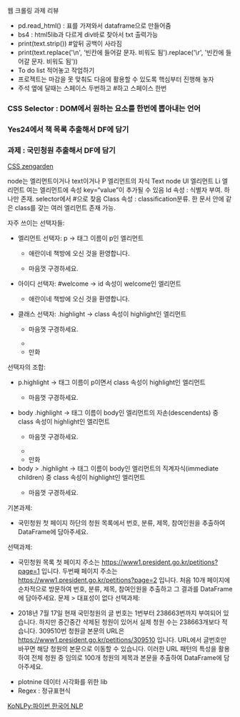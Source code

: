 웹 크롤링 과제 리뷰
* pd.read_html() : 표를 가져와서 dataframe으로 만들어줌
* bs4 : html5lib과 다르게 div바로 찾아서 txt 출력가능
* print(text.strip()) #앞뒤 공백이 사라짐
* print(text.replace('\n', ‘빈칸에 들어갈 문자. 비워도 됨').replace('\r', '빈칸에 들어갈 문자. 비워도 됨'))
* To do list 적어놓고 작업하기
* 프로젝트는 마감을 못 맞춰도 다음에 활용할 수 있도록 핵심부터 진행해 놓자
* 주석 옆에 달때는 스페이스 두번하고 #하고 스페이스 한번

### CSS Selector : DOM에서 원하는 요소를 한번에 뽑아내는 언어
### Yes24에서 책 목록 추출해서 DF에 담기

### 


### 과제 : 국민청원 추출해서 DF에 담기


[CSS zengarden](http://www.csszengarden.com/)


node는 엘리먼트이거나 text이거나
P 엘리먼트의 자식 Text node
Ul 엘리먼트 
Li 엘리먼트
여는 엘리먼트에 속성 key=“value”이 추가될 수 있음
Id 속성 : 식별자 부여. 하나만 존재. selector에서 #으로 찾음
Class 속성 : classification분류. 한 문서 안에 같은 class를 갖는 여러 엘리먼트 존재 가능.



자주 쓰이는 선택자들:

* 엘리먼트 선택자: p → 태그 이름이 p인 엘리먼트
    * <p id="welcome">애란이네 책방에 오신 것을 환영합니다.</p>
    * <p class="highlight">마음껏 구경하세요.</p>
* 아이디 선택자: #welcome → id 속성이 welcome인 엘리먼트
    * <p id="welcome">애란이네 책방에 오신 것을 환영합니다.</p>
* 클래스 선택자: .highlight → class 속성이 highlight인 엘리먼트
    * <p class="highlight">마음껏 구경하세요.</p>
    * <li class="highlight">만화</li>

선택자의 조합:

* p.highlight → 태그 이름이 p이면서 class 속성이 highlight인 엘리먼트
    * <p class="highlight">마음껏 구경하세요.</p>
* body .highlight → 태그 이름이 body인 엘리먼트의 자손(descendents) 중 class 속성이 highlight인 엘리먼트
    * <p class="highlight">마음껏 구경하세요.</p>
    * <li class="highlight">만화</li>
* body > .highlight → 태그 이름이 body인 엘리먼트의 직계자식(immediate children) 중 class 속성이 highlight인 엘리먼트
    * <p class="highlight">마음껏 구경하세요.</p>

기본과제:

* 국민청원 첫 페이지 하단의 청원 목록에서 번호, 분류, 제목, 참여인원을 추출하여 DataFrame에 담아주세요.

선택과제:

* 국민청원 목록 첫 페이지 주소는 https://www1.president.go.kr/petitions?page=1 입니다. 두번째 페이지 주소는 https://www1.president.go.kr/petitions?page=2 입니다. 처음 10개 페이지에 순차적으로 방문하여 번호, 분류, 제목, 참여인원을 추출하고 그 결과를 DataFrame에 담아주세요.
문제 > 대표성이 없다
선택과제:

* 2018년 7월 17일 현재 국민청원의 글 번호는 1번부터 238663번까지 부여되어 있습니다. 하지만 중간중간 삭제된 청원이 있어서 실제 청원 수는 238663개보다 적습니다. 309510번 청원글 본문의 URL은 https://www1.president.go.kr/petitions/309510 입니다. URL에서 글번호만 바꾸면 해당 청원의 본문으로 이동할 수 있습니다. 이러한 URL 패턴의 특성을 활용하여 전체 청원 중 임의로 100개 청원의 제목과 본문을 추출하여 DataFrame에 담아주세요.

+ plotnine 데이터 시각화를 위한 lib
+ Regex : 정규표현식




[KoNLPy:파이썬 한국어 NLP](http://konlpy-ko.readthedocs.io/ko/v0.4.3/)
